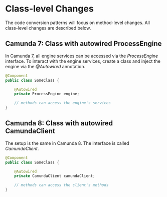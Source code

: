 # Class-level Changes

The code conversion patterns will focus on method-level changes. All class-level changes are described below.

## Camunda 7: Class with autowired ProcessEngine

In Camunda 7, all engine services can be accessed via the _ProcessEngine_ interface. To interact with the engine services, create a class and inject the engine via the _@Autowired_ annotation.

```java
@Component
public class SomeClass {

    @Autowired
    private ProcessEngine engine;

    // methods can access the engine's services
}
```

## Camunda 8: Class with autowired CamundaClient

The setup is the same in Camunda 8. The interface is called _CamundaClient_.

```java
@Component
public class SomeClass {

    @Autowired
    private CamundaClient camundaClient;

    // methods can access the client's methods
}
```